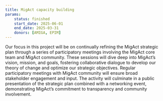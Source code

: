 ```yaml
---
title: MigAct capacity building
params:
    status: finished
    start_date: 2025-06-01
    end_date: 2025-03-31
    donors: [AMIGA, EPIM]
---
```


Our focus in this project will be on continually refining the MigAct strategic plan through a series of participatory meetings involving the MigAct core team and MigAct community. These sessions will dive deep into MigAct’s vision, mission, and goals, fostering collaborative dialogue to develop our theory of change and optimize our strategic objectives. Regular participatory meetings with MigAct community will ensure broad stakeholder engagement and input. The activity will culminate in a public presentation of the strategic plan combined with a networking event, demonstrating MigAct’s commitment to transparency and community involvement.